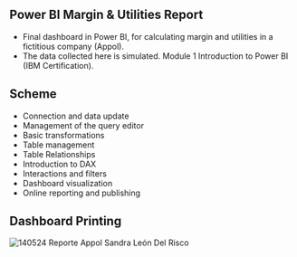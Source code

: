 <h2>Power BI Margin & Utilities Report</h2>

<ul>
<li>Final dashboard in Power BI, for calculating margin and utilities in a fictitious company (Appol). </li>
<li>The data collected here is simulated. Module 1 Introduction to Power BI (IBM Certification).</li>
</ul>

<h2>Scheme</h2>
<ul>
  <li>Connection and data update</li>
  <li>Management of the query editor</li>
  <li>Basic transformations</li>
  <li>Table management</li>
  <li>Table Relationships</li>
  <li>Introduction to DAX</li>
  <li>Interactions and filters</li>
  <li>Dashboard visualization</li>
  <li>Online reporting and publishing</li>
</ul>

<h2>Dashboard Printing</h2>

![140524 Reporte Appol Sandra León Del Risco](https://github.com/sandraldr27/powerBi_Margin_Profit/assets/116546588/c40b96d8-3180-4eb1-81bf-a8f40bef825a)


